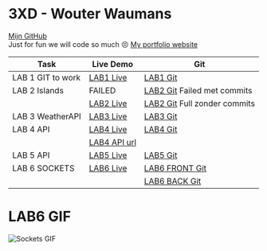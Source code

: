 # 3XD - Wouter Waumans
[Mijn GitHub](https://github.com/wouter856/dev5-portfolios-2023)
<br>
Just for fun we will code so much 😣
[My portfolio website](https://www.akuutweb.be/)



| Task              | Live Demo                                                           | Git                                                                         |
| ----------------- | ------------------------------------------------------------------- | --------------------------------------------------------------------------- |
| LAB 1 GIT to work | [LAB1 Live](https://wsn2cq.csb.app/)                                | [LAB1 Git](https://github.com/tjerksymens/dev5-lab1)                        |
| LAB 2 Islands     | FAILED                                                              | [LAB2 Git](https://github.com/wouter856/Lab2---Islands) Failed met commits  |
|                   | [LAB2 Live](https://lab-2-islands.vercel.app/)                      | [LAB2 Git](https://github.com/wouter856/LAB2-ISLANDS) Full zonder commits   |
| LAB 3 WeatherAPI  | [LAB3 Live](https://lab3-weatherapp.vercel.app/)                    | [LAB3 Git](https://github.com/wouter856/lab3-weatherapp)                    |
| LAB 4 API         | [LAB4 Live](https://codepen.io/Wouter-the-sasster/pen/KKJEogm)      | [LAB4 Git](https://github.com/wouter856/NODEJS-messages)                    |
|                   | [LAB4 API url](https://messageapi-lab3.onrender.com/api/v1/)        |                                                                             |
| LAB 5 API         | [LAB5 Live](https://lab-5-tik-tok.vercel.app/)                      | [LAB5 Git](https://github.com/wouter856/LAB5-TikTok)                        |
| LAB 6 SOCKETS     | [LAB6 Live](https://lab-6-sockets-frontend.vercel.app//)            | [LAB6 FRONT Git](https://github.com/wouter856/LAB6-Sockets-Frontend)        |
|                   |                                                                     | [LAB6 BACK Git](https://github.com/wouter856/LAB6-Sockets-Backend)          |

# LAB6 GIF
![Sockets GIF](https://github.com/wouter856/LAB6-Sockets-Frontend/blob/main/src/assets/test.gif)
